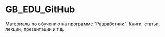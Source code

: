 # GB_EDU_GitHub
Материалы по обучению на программе "Разработчик". Книги, статьи, лекции, презентации и т.д.
